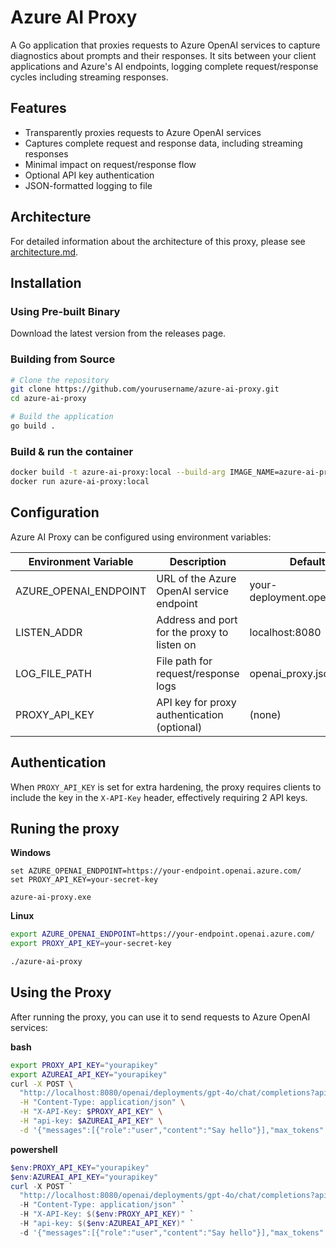 # Azure AI Proxy

A Go application that proxies requests to Azure OpenAI services to capture diagnostics about prompts and their responses. It sits between your client applications and Azure's AI endpoints, logging complete request/response cycles including streaming responses.

## Features

- Transparently proxies requests to Azure OpenAI services
- Captures complete request and response data, including streaming responses
- Minimal impact on request/response flow
- Optional API key authentication
- JSON-formatted logging to file

## Architecture

For detailed information about the architecture of this proxy, please see [architecture.md](docs/architecture.md).

## Installation

### Using Pre-built Binary

Download the latest version from the releases page.

### Building from Source

```bash
# Clone the repository
git clone https://github.com/yourusername/azure-ai-proxy.git
cd azure-ai-proxy

# Build the application
go build .
```

### Build & run the container

```bash
docker build -t azure-ai-proxy:local --build-arg IMAGE_NAME=azure-ai-proxy .
docker run azure-ai-proxy:local
```

## Configuration

Azure AI Proxy can be configured using environment variables:

| Environment Variable  | Description                                 | Default Value                     |
| --------------------- | ------------------------------------------- | --------------------------------- |
| AZURE_OPENAI_ENDPOINT | URL of the Azure OpenAI service endpoint    | your-deployment.openai.azure.com/ |
| LISTEN_ADDR           | Address and port for the proxy to listen on | localhost:8080                    |
| LOG_FILE_PATH         | File path for request/response logs         | openai_proxy.json                 |
| PROXY_API_KEY         | API key for proxy authentication (optional) | (none)                            |

## Authentication

When `PROXY_API_KEY` is set for extra hardening, the proxy requires clients to include the key in the `X-API-Key` header, effectively requiring 2 API keys.

## Runing the proxy

**Windows**
```batch
set AZURE_OPENAI_ENDPOINT=https://your-endpoint.openai.azure.com/
set PROXY_API_KEY=your-secret-key

azure-ai-proxy.exe
```

**Linux**
```sh
export AZURE_OPENAI_ENDPOINT=https://your-endpoint.openai.azure.com/
export PROXY_API_KEY=your-secret-key

./azure-ai-proxy
```

## Using the Proxy

After running the proxy, you can use it to send requests to Azure OpenAI services:

**bash**
```bash
export PROXY_API_KEY="yourapikey"
export AZUREAI_API_KEY="yourapikey"
curl -X POST \
  "http://localhost:8080/openai/deployments/gpt-4o/chat/completions?api-version=2025-01-01-preview" \
  -H "Content-Type: application/json" \
  -H "X-API-Key: $PROXY_API_KEY" \
  -H "api-key: $AZUREAI_API_KEY" \
  -d '{"messages":[{"role":"user","content":"Say hello"}],"max_tokens":1000}'
```

**powershell**
```powershell
$env:PROXY_API_KEY="yourapikey"
$env:AZUREAI_API_KEY="yourapikey"
curl -X POST `
  "http://localhost:8080/openai/deployments/gpt-4o/chat/completions?api-version=2025-01-01-preview" `
  -H "Content-Type: application/json" `
  -H "X-API-Key: $($env:PROXY_API_KEY)" `
  -H "api-key: $($env:AZUREAI_API_KEY)" `
  -d '{"messages":[{"role":"user","content":"Say hello"}],"max_tokens":1000}'
```
